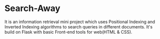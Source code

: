 # Search-Away
It is an information retrieval mini project which uses Positional Indexing and Inverted Indexing algorithms to search queries in different documents. It's build on Flask with basic Front-end tools for web(HTML &amp; CSS).
